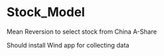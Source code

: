 # Stock_Model
Mean Reversion to select stock from China A-Share

Should install Wind app for collecting data
